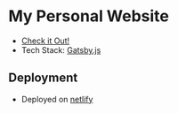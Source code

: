 # My Personal Website

-   [Check it Out!](https://mmarinov.netlify.com/)
-   Tech Stack: [Gatsby.js](https://www.gatsbyjs.org/)

## **Deployment**

-   Deployed on [netlify](https://www.netlify.com/)
